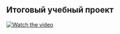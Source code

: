 ## Итоговый учебный проект 

[![Watch the video](https://www.youtube.com/embed/FqTx63qF-rw?si=EIYBx3ChWbTP9-cv/2.jpg)](https://www.youtube.com/embed/FqTx63qF-rw?si=EIYBx3ChWbTP9-cv)
